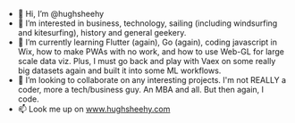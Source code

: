 - 👋 Hi, I’m @hughsheehy
- 👀 I’m interested in business, technology, sailing (including windsurfing and kitesurfing), history and general geekery. 
- 🌱 I’m currently learning Flutter (again), Go (again), coding javascript in Wix, how to make PWAs with no work, and how to use Web-GL for large scale data viz. Plus, I must go back and play with Vaex on some really big datasets again and built it into some ML workflows. 
- 💞️ I’m looking to collaborate on any interesting projects. I'm not REALLY a coder, more a tech/business guy. An MBA and all. But then again, I code. 
- 📫 Look me up on www.hughsheehy.com

<!---
hughsheehy/hughsheehy is a ✨ special ✨ repository because its `README.md` (this file) appears on your GitHub profile.
You can click the Preview link to take a look at your changes.
--->
